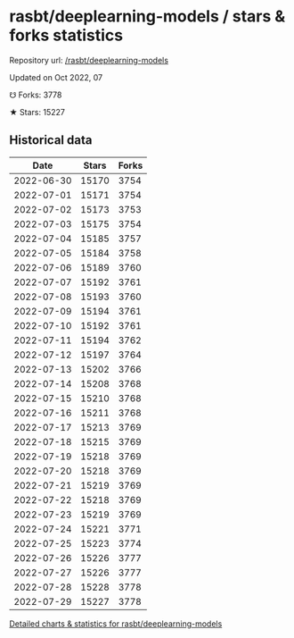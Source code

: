 # rasbt/deeplearning-models / stars & forks statistics

Repository url: [/rasbt/deeplearning-models](https://github.com/rasbt/deeplearning-models)

Updated on Oct 2022, 07

☋ Forks: 3778

★ Stars: 15227

## Historical data
| Date | Stars | Forks |
|------|-------|-------|
| 2022-06-30 | 15170 | 3754 | 
| 2022-07-01 | 15171 | 3754 | 
| 2022-07-02 | 15173 | 3753 | 
| 2022-07-03 | 15175 | 3754 | 
| 2022-07-04 | 15185 | 3757 | 
| 2022-07-05 | 15184 | 3758 | 
| 2022-07-06 | 15189 | 3760 | 
| 2022-07-07 | 15192 | 3761 | 
| 2022-07-08 | 15193 | 3760 | 
| 2022-07-09 | 15194 | 3761 | 
| 2022-07-10 | 15192 | 3761 | 
| 2022-07-11 | 15194 | 3762 | 
| 2022-07-12 | 15197 | 3764 | 
| 2022-07-13 | 15202 | 3766 | 
| 2022-07-14 | 15208 | 3768 | 
| 2022-07-15 | 15210 | 3768 | 
| 2022-07-16 | 15211 | 3768 | 
| 2022-07-17 | 15213 | 3769 | 
| 2022-07-18 | 15215 | 3769 | 
| 2022-07-19 | 15218 | 3769 | 
| 2022-07-20 | 15218 | 3769 | 
| 2022-07-21 | 15219 | 3769 | 
| 2022-07-22 | 15218 | 3769 | 
| 2022-07-23 | 15219 | 3769 | 
| 2022-07-24 | 15221 | 3771 | 
| 2022-07-25 | 15223 | 3774 | 
| 2022-07-26 | 15226 | 3777 | 
| 2022-07-27 | 15226 | 3777 | 
| 2022-07-28 | 15228 | 3778 | 
| 2022-07-29 | 15227 | 3778 | 


[Detailed charts & statistics for rasbt/deeplearning-models](https://reviewgithub.com/rep/rasbt/deeplearning-models)

